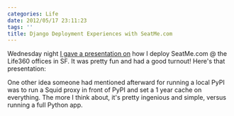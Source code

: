 ```yaml
---
categories: Life
date: 2012/05/17 23:11:23
tags: ''
title: Django Deployment Experiences with SeatMe.com
---
```


Wednesday night [I gave a presentation on][1] how I deploy SeatMe.com @ the
Life360 offices in SF. It was pretty fun and had a good turnout! Here's that
presentation:

<script async class="speakerdeck-embed" data-id="4fb454b6cef64e0022010fa7" data-ratio="1.7297297297297298" src="//speakerdeck.com/assets/embed.js"></script>

One other idea someone had mentioned afterward for running a local PyPI was to
run a Squid proxy in front of PyPI and set a 1 year cache on everything. The
more I think about, it's pretty ingenious and simple, versus running a full
Python app.


[1]: http://www.meetup.com/The-San-Francisco-Django-Meetup-Group/events/62536212/
